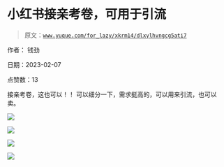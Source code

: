 # 小红书接亲考卷，可用于引流

> 原文：[`www.yuque.com/for_lazy/xkrm14/dlxylhvngcg5ati7`](https://www.yuque.com/for_lazy/xkrm14/dlxylhvngcg5ati7)

作者： 钱劲

日期：2023-02-07

点赞数：13

接亲考卷，这也可以！！ 可以细分一下，需求挺高的，可以用来引流，也可以卖。

![](img/088750552c09a0265ab48a2eff36ebe1.png)  

![](img/645a23fee8396d3e7c386a2bea7ac2c0.png)

![](img/ca250600affea6530d765a03568aa6ca.png)

![](img/023ad2b85f14208d21df905785d6bcbe.png)



